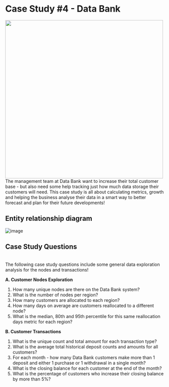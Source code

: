 # Case Study #4 - Data Bank
<div>
<img src="https://user-images.githubusercontent.com/94500188/216721989-5b2c2406-6f9d-458f-af77-f1e418d3029a.png" width="500"/>
</div>
The management team at Data Bank want to increase their total customer base - but also need some help tracking just how much data storage their customers will need. 
This case study is all about calculating metrics, growth and helping the business analyse their data in a smart way to better forecast and plan for their future developments!

## Entity relationship diagram
![image](https://user-images.githubusercontent.com/94500188/216722418-e5eef644-30fa-4383-91ff-efeb98ad0126.png)

## Case Study Questions
<br>The following case study questions include some general data exploration analysis for the nodes and transactions!

**A. Customer Nodes Exploration**
1. How many unique nodes are there on the Data Bank system?
1. What is the number of nodes per region?
1. How many customers are allocated to each region?
1. How many days on average are customers reallocated to a different node?
1. What is the median, 80th and 95th percentile for this same reallocation days metric for each region?

**B. Customer Transactions**
1. What is the unique count and total amount for each transaction type?
1. What is the average total historical deposit counts and amounts for all customers?
1. For each month - how many Data Bank customers make more than 1 deposit and either 1 purchase or 1 withdrawal in a single month?
1. What is the closing balance for each customer at the end of the month?
1. What is the percentage of customers who increase their closing balance by more than 5%?
